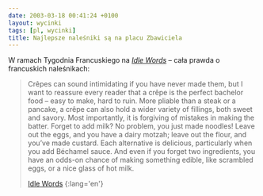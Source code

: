 ```yaml
---
date: 2003-03-18 00:41:24 +0100
layout: wycinki
tags: [pl, wycinki]
title: Najlepsze naleśniki są na placu Zbawiciela
---
```


W ramach Tygodnia Francuskiego na <cite>[Idle Words](http://idlewords.com/ 'fighting francophobia since wednesday')</cite> – cała prawda o francuskich naleśnikach:

> Crêpes can sound intimidating if you have never made them, but I want to reassure every reader that a crêpe is the perfect bachelor food – easy to make, hard to ruin. More pliable than a steak or a pancake, a crêpe can also hold a wider variety of fillings, both sweet and savory. Most importantly, it is forgiving of mistakes in making the batter. Forget to add milk? No problem, you just made noodles! Leave out the eggs, and you have a dairy motzah; leave out the flour, and you’ve made custard. Each alternative is delicious, particularly when you add Béchamel sauce. And even if you forget two ingredients, you have an odds-on chance of making something edible, like scrambled eggs, or a nice glass of hot milk.
>
> [Idle Words](http://idlewords.com/2003/03/ 'wpis z 15 marca')
{:lang='en'}
